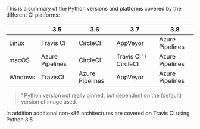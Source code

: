 This is a summary of the Python versions and platforms covered by the different CI platforms:

|          | 3.5              | 3.6              | 3.7                   | 3.8              |
|----------|------------------|------------------|-----------------------|------------------|
| Linux    | Travis CI        | CircleCI         | AppVeyor              | Azure Pipelines  |
| macOS    | Azure Pipelines  | CircleCI         | Travis CI¹ / CircleCI | Azure Pipelines  |
| Windows  | TravisCI         | Azure Pipelines  | AppVeyor              | Azure Pipelines  |

> ¹ Python version not really pinned, but dependent on the (default) version of image used.

In addition additional non-x86 architectures are covered on Travis CI using Python 3.5.
